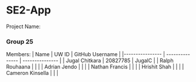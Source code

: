# SE2-App

Project Name:

### Group 25

Members:
| Name | UW ID | GitHub Username |
|---------------- | --------------- | --------------- |
| Jugal Chitkara | 20827785 | JugalC |
| Ralph Rouhaana | | |
| Adrian Jendo | | |
| Nathan Francis | | |
| Hrishit Shah | | |
| Cameron Kinsella | | |
